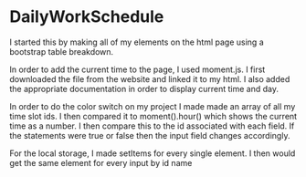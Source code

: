 # DailyWorkSchedule

I started this by making all of my elements on the html page using a bootstrap table breakdown. 

In order to add the current time to the page, I used moment.js. I first downloaded the file from the website and linked it to my html. I also added the appropriate documentation in order to display current time and day.

In order to do the color switch on my project I made made an array of all my time slot ids. I then compared it to moment().hour() which shows the current time as a number. I then compare this to the id associated with each field. If the statements were true or false then the input field changes accordingly. 

For the local storage, I made setItems for every single element. I then would get the same element for every input by id name 

